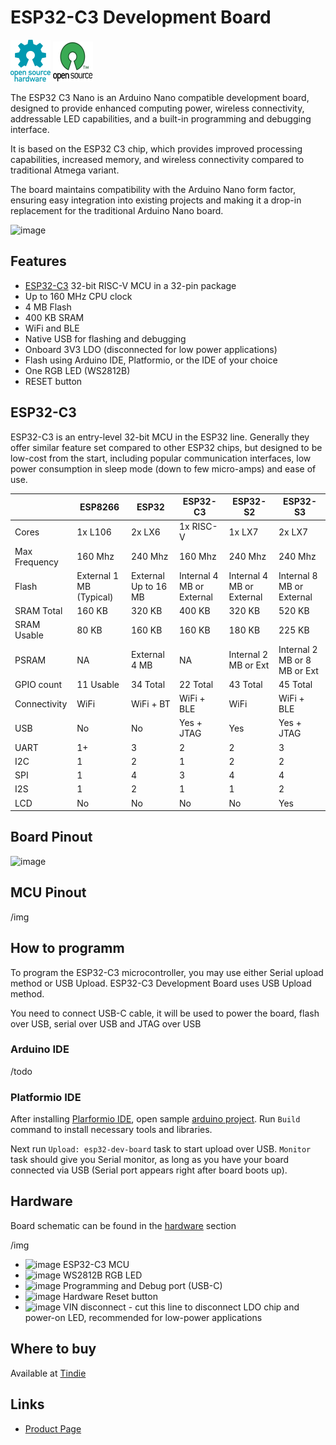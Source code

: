 # ESP32-C3 Development Board

![Open Source Hardware](/images/open-source-hardware-logo.png)
![Open Source Software](/images/open-source-software-logo.png)

The ESP32 C3 Nano is an Arduino Nano compatible development board, designed to provide enhanced computing power, wireless connectivity, addressable LED capabilities, and a built-in programming and debugging interface. 

It is based on the ESP32 C3 chip, which provides improved processing capabilities, increased memory, and wireless connectivity compared to traditional Atmega variant. 

The board maintains compatibility with the Arduino Nano form factor, ensuring easy integration into existing projects and making it a drop-in replacement for the traditional Arduino Nano board.

![image](https://github.com/sonocotta/esp32c3-dev-board/assets/5459747/137f19a5-630f-4d3a-b6d1-4a238644e2a2)

## Features

- [ESP32-C3](https://www.espressif.com/en/products/socs/esp32-c3) 32-bit RISC-V MCU in a 32-pin package
- Up to 160 MHz CPU clock
- 4 MB Flash
- 400 KB SRAM
- WiFi and BLE
- Native USB for flashing and debugging
- Onboard 3V3 LDO (disconnected for low power applications)
- Flash using Arduino IDE, Platformio, or the IDE of your choice
- One RGB LED (WS2812B)
- RESET button

## ESP32-C3

ESP32-C3 is an entry-level 32-bit MCU in the ESP32 line. Generally they offer similar feature set compared to other ESP32 chips, but designed to be low-cost from the start, including popular communication interfaces, low power consumption in sleep mode (down to few micro-amps) and ease of use.

|               | ESP8266  | ESP32      | ESP32-C3   | ESP32-S2   | ESP32-S3   |
|---------------|----------|------------|------------|------------|------------|
| Cores         | 1x L106   | 2x LX6      | 1x RISC-V   | 1x LX7      | 2x LX7
| Max Frequency | 160 Mhz  | 240 Mhz    | 160 Mhz    | 240 Mhz    | 240 Mhz
| Flash         | External 1 MB (Typical)| External Up to 16 MB     | Internal 4 MB or External       | Internal 4 MB or External      | Internal 8 MB or External
| SRAM Total    | 160 KB   | 320 KB     | 400 KB     | 320 KB     | 520 KB
| SRAM Usable   | 80 KB    | 160 KB     | 160 KB     | 180 KB     | 225 KB
| PSRAM         | NA       | External 4 MB       | NA       |  Internal 2 MB or Ext          | Internal 2 MB or 8 MB or Ext
| GPIO count    | 11 Usable| 34 Total   | 22 Total   | 43 Total    | 45 Total
| Connectivity  | WiFi     | WiFi + BT  | WiFi + BLE | WiFi       | WiFi + BLE
| USB           | No        | No        | Yes + JTAG       | Yes        | Yes + JTAG
| UART          | 1+       | 3          | 2          | 2        | 3
| I2C           | 1        | 2          | 1          | 2        |  2
| SPI           | 1        | 4          | 3          | 4        | 4
| I2S           | 1        | 2          | 1          | 1          | 2
| LCD           | No       | No         | No         | No         | Yes

## Board Pinout

![image](https://github.com/sonocotta/esp32c3-dev-board/assets/5459747/693cd15a-b362-47dd-b92d-4d156b9ac29a)

## MCU Pinout 

/img

## How to programm

To program the ESP32-C3 microcontroller, you may use either Serial upload method or USB Upload. ESP32-C3 Development Board uses USB Upload method.

You need to connect USB-C cable, it will be used to power the board, flash over USB, serial over USB and JTAG over USB

### Arduino IDE

/todo

### Platformio IDE
 
After installing [Plarformio IDE](https://platformio.org/platformio-ide), open sample [arduino project](/firmware/esp32c3-blink). Run `Build` command to install necessary tools and libraries. 

Next run `Upload: esp32-dev-board` task to start upload over USB. `Monitor` task should give you Serial monitor, as long as you have your board connected via USB (Serial port appears right after board boots up).

## Hardware

Board schematic can be found in the [hardware](/hardware) section

/img

- ![image](https://user-images.githubusercontent.com/5459747/206929567-5a68f822-1172-459c-bb34-64ab1ee2019c.png) ESP32-C3 MCU 
- ![image](https://user-images.githubusercontent.com/5459747/206929650-72bfa8ba-716a-4830-ae14-a2c6ddff8830.png) WS2812B RGB LED
- ![image](https://user-images.githubusercontent.com/5459747/206929704-bb9a66ee-7e48-4c81-87f7-1f0c60d1a02f.png) Programming and Debug port (USB-C)
- ![image](https://user-images.githubusercontent.com/5459747/206929744-5f7abffb-341e-49c9-8988-01835a2045a8.png) Hardware Reset button
- ![image](https://user-images.githubusercontent.com/5459747/206929801-e55e502e-bdce-4d85-a376-3268b96dc5e2.png) VIN disconnect - cut this line to disconnect LDO chip and power-on LED, recommended for low-power applications

## Where to buy

Available at [Tindie](https://www.tindie.com/products/sonocotta/)

## Links

- [Product Page](https://www.espressif.com/en/products/socs/esp32-c3)
